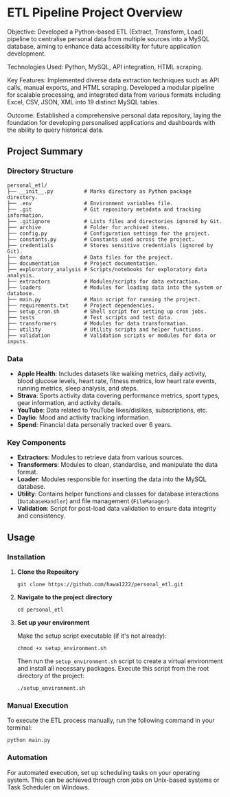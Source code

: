 # ETL Pipeline Project Overview

Objective: Developed a Python-based ETL (Extract, Transform, Load) pipeline to centralise personal data from multiple sources into a MySQL database, aiming to enhance data accessibility for future application development.

Technologies Used: Python, MySQL, API integration, HTML scraping.

Key Features: Implemented diverse data extraction techniques such as API calls, manual exports, and HTML scraping. Developed a modular pipeline for scalable processing, and integrated data from various formats including Excel, CSV, JSON, XML into 19 distinct MySQL tables.

Outcome: Established a comprehensive personal data repository, laying the foundation for developing personalised applications and dashboards with the ability to query historical data.

## Project Summary

### Directory Structure

```plaintext
personal_etl/
├── __init__.py          # Marks directory as Python package directory.
├── .env                 # Environment variables file.
├── .git                 # Git repository metadata and tracking information.
├── .gitignore           # Lists files and directories ignored by Git.
├── archive              # Folder for archived items.
├── config.py            # Configuration settings for the project.
├── constants.py         # Constants used across the project.
├── credentials          # Stores sensitive credentials (ignored by Git).
├── data                 # Data files for the project.
├── documentation        # Project documentation.
├── exploratory_analysis # Scripts/notebooks for exploratory data analysis.
├── extractors           # Modules/scripts for data extraction.
├── loaders              # Modules for loading data into the system or database.
├── main.py              # Main script for running the project.
├── requirements.txt     # Project dependencies.
├── setup_cron.sh        # Shell script for setting up cron jobs.
├── tests                # Test scripts and test data.
├── transformers         # Modules for data transformation.
├── utility              # Utility scripts and helper functions.
├── validation           # Validation scripts or modules for data or inputs.
```

### Data

- **Apple Health**: Includes datasets like walking metrics, daily activity, blood glucose levels, heart rate, fitness metrics, low heart rate events, running metrics, sleep analysis, and steps.
- **Strava**: Sports activity data covering performance metrics, sport types, gear information, and activity details.
- **YouTube**: Data related to YouTube likes/dislikes, subscriptions, etc.
- **Daylio**: Mood and activity tracking information.
- **Spend**: Financial data personally tracked over 6 years.

### Key Components

- **Extractors**: Modules to retrieve data from various sources.
- **Transformers**: Modules to clean, standardise, and manipulate the data format.
- **Loader**: Modules responsible for inserting the data into the MySQL database.
- **Utility**: Contains helper functions and classes for database interactions (`DatabaseHandler`) and file management (`FileManager`).
- **Validation**: Script for post-load data validation to ensure data integrity and consistency.

## Usage

### Installation

1. **Clone the Repository**
   ```
   git clone https://github.com/hawa1222/personal_etl.git
   ```

2. **Navigate to the project directory**
   ```
   cd personal_etl
   ```

3. **Set up your environment**

   Make the setup script executable (if it's not already):

   ```
   chmod +x setup_environment.sh
   ```

   Then run the `setup_environment.sh` script to create a virtual environment and install all necessary packages. Execute this script from the root directory of the project:

   ```
   ./setup_environment.sh
   ```

### Manual Execution

To execute the ETL process manually, run the following command in your terminal:
```
python main.py
```

### Automation

For automated execution, set up scheduling tasks on your operating system. This can be achieved through cron jobs on Unix-based systems or Task Scheduler on Windows.
